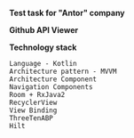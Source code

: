 **Test task for "Antor" company**

**Github API Viewer**

**Technology stack**

    Language - Kotlin
    Architecture pattern - MVVM
    Architecture Component
    Navigation Components
    Room + RxJava2
    RecyclerView
    View Binding
    ThreeTenABP
    Hilt
    

